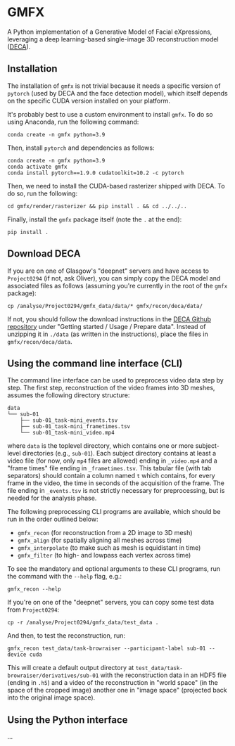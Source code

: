 # GMFX
A Python implementation of a Generative Model of Facial eXpressions, leveraging a deep learning-based
single-image 3D reconstruction model ([DECA](https://deca.is.tue.mpg.de/)).

## Installation
The installation of `gmfx` is not trivial because it needs a specific version of `pytorch` (used by DECA and the face detection model), which itself depends on the specific CUDA version installed on your platform.

It's probably best to use a custom environment to install `gmfx`. To do so using Anaconda, run the following command:

```
conda create -n gmfx python=3.9
```

Then, install `pytorch` and dependencies as follows:

```
conda create -n gmfx python=3.9
conda activate gmfx
conda install pytorch==1.9.0 cudatoolkit=10.2 -c pytorch
```

Then, we need to install the CUDA-based rasterizer shipped with DECA. To do so, run the following:

```
cd gmfx/render/rasterizer && pip install . && cd ../../..
```

Finally, install the `gmfx` package itself (note the `.` at the end):

```
pip install .
```

## Download DECA
If you are on one of Glasgow's "deepnet" servers and have access to `Project0294` (if not, ask Oliver), you can simply copy the DECA model and associated files as follows (assuming you're currently in the root of the `gmfx` package):

```
cp /analyse/Project0294/gmfx_data/data/* gmfx/recon/deca/data/
```

If not, you should follow the download instructions in the [DECA Github repository](https://github.com/YadiraF/DECA) under "Getting started / Usage / Prepare data". Instead of unzipping it in `./data` (as written in the instructions), place the files in `gmfx/recon/deca/data`.

## Using the command line interface (CLI)
The command line interface can be used to preprocess video data step by step. The first step, reconstruction of the video frames into 3D meshes, assumes the following directory structure:

```
data
└── sub-01
    ├── sub-01_task-mini_events.tsv
    ├── sub-01_task-mini_frametimes.tsv
    └── sub-01_task-mini_video.mp4
```

where `data` is the toplevel directory, which contains one or more subject-level directories (e.g., `sub-01`). Each subject directory contains at least a video file (for now, only `mp4` files are allowed) ending in `_video.mp4` and a "frame times" file ending in `_frametimes.tsv`. This tabular file (with tab separators) should contain a column named `t` which contains, for every frame in the video, the time in seconds of the acquisition of the frame. The file ending in `_events.tsv` is not strictly necessary for preprocessing, but is needed for the analysis phase.

The following preprocessing CLI programs are available, which should be run in the order outlined below:

* `gmfx_recon` (for reconstruction from a 2D image to 3D mesh)
* `gmfx_align` (for spatially aligning all meshes across time)
* `gmfx_interpolate` (to make such as mesh is equidistant in time)
* `gmfx_filter` (to high- and lowpass each vertex across time)

To see the mandatory and optional arguments to these CLI programs, run the command with the `--help` flag, e.g.:

```
gmfx_recon --help
```

If you're on one of the "deepnet" servers, you can copy some test data from `Project0294`:

```
cp -r /analyse/Project0294/gmfx_data/test_data .
```

And then, to test the reconstruction, run:

```
gmfx_recon test_data/task-browraiser --participant-label sub-01 --device cuda
```

This will create a default output directory at `test_data/task-browraiser/derivatives/sub-01` with the reconstruction data in an HDF5 file (ending in `.h5`) and a video of the reconstruction in "world space" (in the space of the cropped image) another one in "image space" (projected back into the original image space).

## Using the Python interface

...
